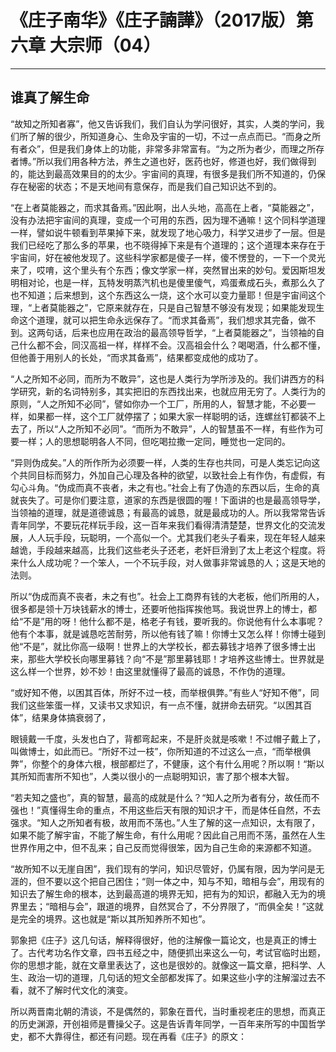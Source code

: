 # 《庄子南华》《庄子諵譁》（2017版）第六章 大宗师（04）

------

## 谁真了解生命

“故知之所知者寡”，他又告诉我们，我们自认为学问很好，其实，人类的学问，我们所了解的很少，所知道身心、生命及宇宙的一切，不过一点点而已。“而身之所有者众”，但是我们身体上的功能，非常多非常富有。“为之所为者少，而理之所存者博。”所以我们用各种方法，养生之道也好，医药也好，修道也好，我们做得到的，能达到最高效果目的的太少。宇宙间的真理，有很多是我们所不知道的，仍保存在秘密的状态；不是天地间有意保存，而是我们自己知识达不到的。

“在上者莫能器之，而求其备焉。”因此啊，出人头地，高高在上者，“莫能器之”，没有办法把宇宙间的真理，变成一个可用的东西，因为理不通嘛！这个同科学道理一样，譬如说牛顿看到苹果掉下来，就发现了地心吸力，科学又进步了一层。但是我们已经吃了那么多的苹果，也不晓得掉下来是有个道理的；这个道理本来存在于宇宙间，好在被他发现了。这些科学家都是傻子一样，傻不愣登的，一下一个灵光来了，哎唷，这个里头有个东西；像文学家一样，突然冒出来的妙句。爱因斯坦发明相对论，也是一样，瓦特发明蒸汽机也是傻里傻气，鸡蛋煮成石头，煮那么久了也不知道；后来想到，这个东西这么一烧，这个水可以变力量耶！但是宇宙间这个理，“上者莫能器之”，它原来就存在，只是自己智慧不够没有发现；如果能发现生命这个道理，就可以把生命永远保存了。“而求其备焉”，我们想求其完备，做不到。这两句话，后来也应用在政治的最高领导哲学，“上者莫能器之”，当领袖的自己什么都不会，同汉高祖一样，样样不会。汉高祖会什么？喝喝酒，什么都不懂，但他善于用别人的长处，“而求其备焉”，结果都变成他的成功了。

“人之所知不必同，而所为不敢异”，这也是人类行为学所涉及的。我们讲西方的科学研究，新的名词特别多，其实把旧的东西找出来，也就应用无穷了。人类行为的原则，“人之所知不必同”，譬如你办一个工厂，所用的人，智慧才能，不必要一样，如果都一样，这个工厂就停摆了；如果大家一样聪明的话，连螺丝钉都装不上去了，所以“人之所知不必同”。“而所为不敢异”，人的智慧虽不一样，有些作为可要一样；人的思想聪明各人不同，但吃喝拉撒一定同，睡觉也一定同的。

“异则伪成矣。”人的所作所为必须要一样，人类的生存也共同，可是人类忘记向这个共同目标而努力，外加自己心理及各种的欲望，以致社会上有作伪，有虚假，有勾心斗角。“伪成而真不丧者，未之有也。”社会上有了伪造的东西以后，生命的真就丧失了。可是你们要注意，道家的东西是很圆的喔！下面讲的也是最高领导学，当领袖的道理，就是道德诚恳；有最高的诚恳，就是最成功的人。所以我常常告诉青年同学，不要玩花样玩手段，这一百年来我们看得清清楚楚，世界文化的交流发展，人人玩手段，玩聪明，一个高似一个。尤其我们老头子看来，现在年轻人越来越诡，手段越来越高，比我们这些老头子还老，老奸巨滑到了太上老这个程度。将来什么人成功呢？一个笨人，一个不玩手段，对人做事非常诚恳的人；这是天地的法则。

所以“伪成而真不丧者，未之有也”。社会上工商界有钱的大老板，他们所用的人，很多都是领十万块钱薪水的博士，还要听他指挥挨他骂。我说世界上的博士，都给“不是”用的呀！他什么都不是，格老子有钱，要听我的。你说他有什么本事呢？他有个本事，就是诚恳吃苦耐劳，所以他有钱了嘛！你博士又怎么样！你博士碰到他“不是”，就比你高一级啊！世界上的大学校长，都去募钱才培养了很多博士出来，那些大学校长向哪里募钱？向“不是”那里募钱耶！才培养这些博士。世界就是这么样一个世界，妙不妙！由这里就懂得了最高的诚恳，不作伪的道理。

“或好知不倦，以困其百体，所好不过一枝，而举根俱弊。”有些人“好知不倦”，同我们这些笨蛋一样，又读书又求知识，有一点不懂，就拼命去研究。“以困其百体”，结果身体搞衰弱了，

眼镜戴一千度，头发也白了，背都弯起来，不是肝炎就是咳嗽！不过帽子戴上了，叫做博士，如此而已。“所好不过一枝”，你所知道的不过这么一点，“而举根俱弊”，你整个的身体六根，根部都烂了，不健康，这个有什么用呢？所以啊！“斯以其所知而害所不知也”，人类以很小的一点聪明知识，害了那个根本大智。

“若夫知之盛也”，真的智慧，最高的成就是什么？“知人之所为者有分，故任而不强也！”真懂得生命的重点，不用这些后天有限的知识才干，而是体任自然，不去强求。“知人之所知者有极，故用而不荡也。”人生了解的这一点知识，太有限了，如果不能了解宇宙，不能了解生命，有什么用呢？因此自己用而不荡，虽然在人生世界作用之中，但不乱来；自己反而觉得很笨，因为自己生命的来源都不知道。

“故所知不以无崖自困”，我们现有的学问，知识尽管好，仍属有限，因为学问是无涯的，但不要以这个把自己困住；“则一体之中，知与不知，暗相与会”，用现有的知识去了解生命的根本，达到最高道的境界无知，把有为的知识，都融入无为的境界里去；“暗相与会”，跟道的境界，自然冥合了，不分界限了，“而俱全矣！”这就是完全的境界。这也就是“斯以其所知养所不知也”。

郭象把《庄子》这几句话，解释得很好，他的注解像一篇论文，也是真正的博士了。古代考功名作文章，四书五经之中，随便抓出来这么一句，考试官临时出题，你的思想才能，就在文章里表达了，这也是很妙的。就像这一篇文章，把科学、人生、政治一切的道理，几句话的短文全部都发挥了。如果这些小字的注解溜过去不看，就不了解时代文化的演变。

所以两晋南北朝的清谈，不是偶然的，郭象在晋代，当时重视老庄的思想，而真正的历史渊源，开创祖师是曹操父子。这是告诉青年同学，一百年来所写的中国哲学史，都不大靠得住，都还有问题。现在再看《庄子》的原文：